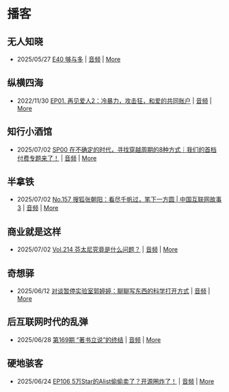 # 播客

## 无人知晓
- 2025/05/27 [E40 够与多](https://www.xiaoyuzhoufm.com/episode/682ecd8b457b22ce0df770c2) | [音频](https://dts-api.xiaoyuzhoufm.com/track/611719d3cb0b82e1df0ad29e/682ecd8b457b22ce0df770c2/media.xyzcdn.net/611719d3cb0b82e1df0ad29e/lqx1UHbtbLPSGlAcSjWewCS8fYg0.m4a) | [More](channels/%E6%97%A0%E4%BA%BA%E7%9F%A5%E6%99%93.md)

## 纵横四海
- 2022/11/30 [EP01. 再见爱人2：冷暴力，攻击狂，和爱的共同账户](https://www.ximalaya.com/sound/592716797) | [音频](https://aod.cos.tx.xmcdn.com/storages/26c6-audiofreehighqps/E9/4E/GKwRIUEHXOodAq7-QQHYdhCw-aacv2-48K.m4a) | [More](channels/%E7%BA%B5%E6%A8%AA%E5%9B%9B%E6%B5%B7.md)

## 知行小酒馆
- 2025/07/02 [SP00 在不确定的时代，寻找穿越周期的8种方式｜我们的首档付费专题来了！](https://www.xiaoyuzhoufm.com/episode/6864cf9493fd2d72b81e8e65) | [音频](https://dts-api.xiaoyuzhoufm.com/track/6013f9f58e2f7ee375cf4216/6864cf9493fd2d72b81e8e65/media.xyzcdn.net/6013f9f58e2f7ee375cf4216/ljKBnqJodbttRYsPOUTzW0-VOZFZ.m4a) | [More](channels/%E7%9F%A5%E8%A1%8C%E5%B0%8F%E9%85%92%E9%A6%86.md)

## 半拿铁
- 2025/07/02 [No.157 搜狐张朝阳：看尽千帆过，笔下一方圆 | 中国互联网故事3](https://www.ximalaya.com/sound/880222294) | [音频](https://tk.wavpub.com/WPDL_yMGUUSPYSMArUdSCKfRmKHtGHBrpfnGZtBqcZCKEyxgYtuUndrePLngFAw-ac.m4a) | [More](channels/%E5%8D%8A%E6%8B%BF%E9%93%81.md)

## 商业就是这样
- 2025/07/02 [Vol.214 芬太尼究竟是什么问题？](https://www.ximalaya.com/sound/880245874) | [音频](https://aod.cos.tx.xmcdn.com/storages/3450-audiofreehighqps/62/80/GKwRIMAMOkl7AR18OwPXRc59.m4a) | [More](channels/%E5%95%86%E4%B8%9A%E5%B0%B1%E6%98%AF%E8%BF%99%E6%A0%B7.md)

## 奇想驿
- 2025/06/12 [对谈暂停实验室郭婷婷：聊聊写东西的科学打开方式](https://www.xiaoyuzhoufm.com/episode/684adc56574f065721d5960c) | [音频](https://dts-api.xiaoyuzhoufm.com/track/6034daea97755b8fc9c66480/684adc56574f065721d5960c/media.xyzcdn.net/6034daea97755b8fc9c66480/lsg_JvFtGZ36OBuiTLgzYxJmHHUx.m4a) | [More](channels/%E5%A5%87%E6%83%B3%E9%A9%BF.md)

## 后互联网时代的乱弹
- 2025/06/28 [第169期 “著书立说”的终结](https://hosting.wavpub.cn/pie/ep169/) | [音频](https://tk.wavpub.com/WPDL_NTjLzCkBvcdqvswnnnFJTEAbwfNTQQKMjkVYJcEAwwPahxscmEpyufKFpH-e1.mp3) | [More](channels/%E5%90%8E%E4%BA%92%E8%81%94%E7%BD%91%E6%97%B6%E4%BB%A3%E7%9A%84%E4%B9%B1%E5%BC%B9.md)

## 硬地骇客
- 2025/06/24 [EP106 5万Star的Alist偷偷卖了？开源圈炸了！](https://www.xiaoyuzhoufm.com/episode/685ab6b32a38b4d979552ce2) | [音频](https://dts-api.xiaoyuzhoufm.com/track/640ee2438be5d40013fe4a87/685ab6b32a38b4d979552ce2/media.xyzcdn.net/640ee2438be5d40013fe4a87/lgs5AZPcqPVnLO8uKv51XbHNzycY.m4a) | [More](channels/%E7%A1%AC%E5%9C%B0%E9%AA%87%E5%AE%A2.md)

